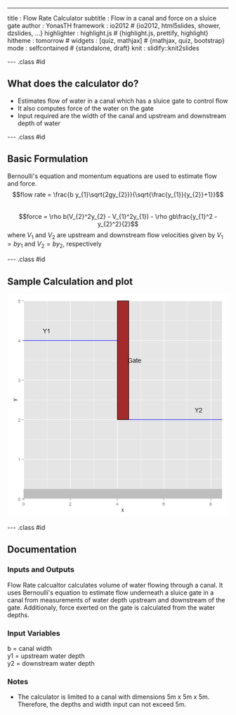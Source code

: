 ---
title       : Flow Rate Calculator 
subtitle    : Flow in a canal and force on a sluice gate
author      : YonasTH
framework   : io2012        # {io2012, html5slides, shower, dzslides, ...}
highlighter : highlight.js  # {highlight.js, prettify, highlight}
hitheme     : tomorrow      # 
widgets     : [quiz, mathjax]      # {mathjax, quiz, bootstrap}
mode        : selfcontained # {standalone, draft}
knit        : slidify::knit2slides

--- .class #id   

## What does the calculator do?
- Estimates flow of water in a canal which has a sluice gate to control flow    
- It also computes force of the water on the gate  
- Input required are the width of the canal and upstream and downstream depth of water  

--- .class #id 

## Basic Formulation  
Bernoulli's equation and momentum equations are used to estimate flow and force.
$$flow rate = \frac{b y_{1}\sqrt{2gy_{2}}}{\sqrt{\frac{y_{1}}{y_{2}}+1}}$$  
$$force = \rho b(V_{2}^2y_{2} - V_{1}^2y_{1}) - \rho gb\frac{y_{1}^2 -y_{2}^2}{2}$$
where $V_{1}$ and $V_{2}$ are upstream and downstream flow velocities given by $V_{1}= b y_{1}$ and $V_{2}= b y_{2}$, respectively  

--- .class #id   

## Sample Calculation and plot 
![plot of chunk unnamed-chunk-1](assets/fig/unnamed-chunk-1-1.png) 

--- .class #id  

## Documentation  
### Inputs and Outputs  
Flow Rate calcualtor calculates volume of water flowing through a canal. It uses Bernoulli's equation to estimate flow underneath a sluice gate in a canal from measurements of water depth upstream and downstream of the gate. Additionaly, force exerted on the gate is calculated from the water depths.  

### Input Variables  
b = canal width  
y1 = upstream water depth  
y2 = downstream water depth  

### Notes   
- The calculator is limited to a canal with dimensions 5m x 5m x 5m. Therefore, the depths and width input can not exceed 5m.

